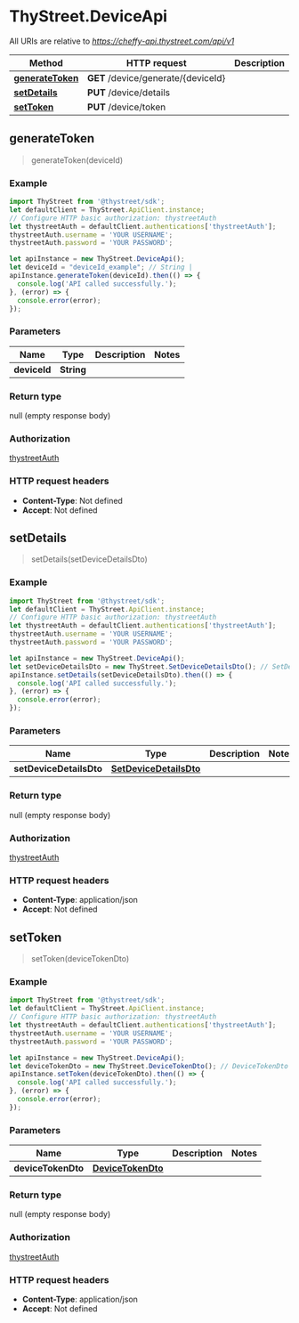 # ThyStreet.DeviceApi

All URIs are relative to *https://cheffy-api.thystreet.com/api/v1*

Method | HTTP request | Description
------------- | ------------- | -------------
[**generateToken**](DeviceApi.md#generateToken) | **GET** /device/generate/{deviceId} | 
[**setDetails**](DeviceApi.md#setDetails) | **PUT** /device/details | 
[**setToken**](DeviceApi.md#setToken) | **PUT** /device/token | 



## generateToken

> generateToken(deviceId)



### Example

```javascript
import ThyStreet from '@thystreet/sdk';
let defaultClient = ThyStreet.ApiClient.instance;
// Configure HTTP basic authorization: thystreetAuth
let thystreetAuth = defaultClient.authentications['thystreetAuth'];
thystreetAuth.username = 'YOUR USERNAME';
thystreetAuth.password = 'YOUR PASSWORD';

let apiInstance = new ThyStreet.DeviceApi();
let deviceId = "deviceId_example"; // String | 
apiInstance.generateToken(deviceId).then(() => {
  console.log('API called successfully.');
}, (error) => {
  console.error(error);
});

```

### Parameters


Name | Type | Description  | Notes
------------- | ------------- | ------------- | -------------
 **deviceId** | **String**|  | 

### Return type

null (empty response body)

### Authorization

[thystreetAuth](../README.md#thystreetAuth)

### HTTP request headers

- **Content-Type**: Not defined
- **Accept**: Not defined


## setDetails

> setDetails(setDeviceDetailsDto)



### Example

```javascript
import ThyStreet from '@thystreet/sdk';
let defaultClient = ThyStreet.ApiClient.instance;
// Configure HTTP basic authorization: thystreetAuth
let thystreetAuth = defaultClient.authentications['thystreetAuth'];
thystreetAuth.username = 'YOUR USERNAME';
thystreetAuth.password = 'YOUR PASSWORD';

let apiInstance = new ThyStreet.DeviceApi();
let setDeviceDetailsDto = new ThyStreet.SetDeviceDetailsDto(); // SetDeviceDetailsDto | 
apiInstance.setDetails(setDeviceDetailsDto).then(() => {
  console.log('API called successfully.');
}, (error) => {
  console.error(error);
});

```

### Parameters


Name | Type | Description  | Notes
------------- | ------------- | ------------- | -------------
 **setDeviceDetailsDto** | [**SetDeviceDetailsDto**](SetDeviceDetailsDto.md)|  | 

### Return type

null (empty response body)

### Authorization

[thystreetAuth](../README.md#thystreetAuth)

### HTTP request headers

- **Content-Type**: application/json
- **Accept**: Not defined


## setToken

> setToken(deviceTokenDto)



### Example

```javascript
import ThyStreet from '@thystreet/sdk';
let defaultClient = ThyStreet.ApiClient.instance;
// Configure HTTP basic authorization: thystreetAuth
let thystreetAuth = defaultClient.authentications['thystreetAuth'];
thystreetAuth.username = 'YOUR USERNAME';
thystreetAuth.password = 'YOUR PASSWORD';

let apiInstance = new ThyStreet.DeviceApi();
let deviceTokenDto = new ThyStreet.DeviceTokenDto(); // DeviceTokenDto | 
apiInstance.setToken(deviceTokenDto).then(() => {
  console.log('API called successfully.');
}, (error) => {
  console.error(error);
});

```

### Parameters


Name | Type | Description  | Notes
------------- | ------------- | ------------- | -------------
 **deviceTokenDto** | [**DeviceTokenDto**](DeviceTokenDto.md)|  | 

### Return type

null (empty response body)

### Authorization

[thystreetAuth](../README.md#thystreetAuth)

### HTTP request headers

- **Content-Type**: application/json
- **Accept**: Not defined

